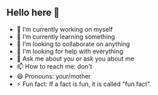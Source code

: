 ## Hello here 👋

- 🔭 I’m currently working on myself
- 🌱 I’m currently learning something
- 👯 I’m looking to collaborate on anything
- 🤔 I’m looking for help with everything
- 💬 Ask me about you or ask you about me
- 📫 How to reach me: don't
- 😄 Pronouns: your/mother
- ⚡ Fun fact: If a fact is fun, it is called "fun fact".
